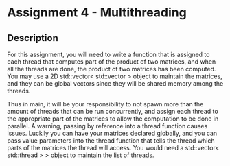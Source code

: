 # Assignment 4 - Multithreading

## Description
For this assignment, you will need to write a function that is assigned to each thread that computes part
of the product of two matrices, and when all the threads are done, the product of two matrices has been
computed. You may use a 2D std::vector< std::vector<int> > object to maintain the matrices, and
they can be global vectors since they will be shared memory among the threads.

Thus in main, it will be your responsibility to not spawn more than the amount of threads that can be run
concurrently, and assign each thread to the appropriate part of the matrices to allow the computation to be
done in parallel. A warning, passing by reference into a thread function causes issues. Luckily you can have
your matrices declared globally, and you can pass value parameters into the thread function that tells the
thread which parts of the matrices the thread will access. You would need a std::vector< std::thread > >
object to maintain the list of threads.
